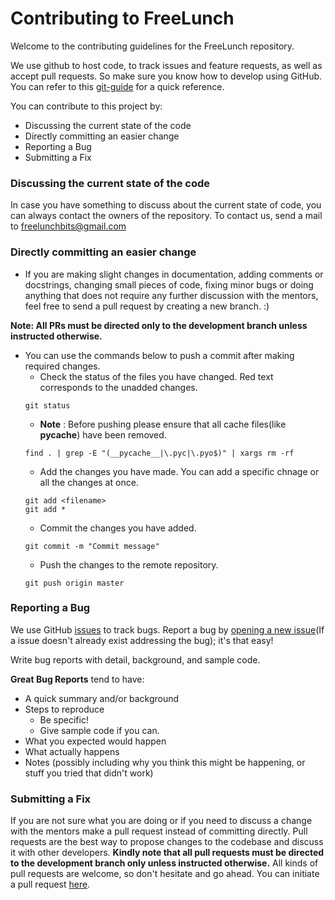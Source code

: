 # Contributing to FreeLunch 
Welcome to the contributing guidelines for the FreeLunch repository.

We use github to host code, to track issues and feature requests, as well as accept pull requests. So make sure you know how to develop using GitHub. You can refer to this [git-guide](http://rogerdudler.github.io/git-guide/) for a quick reference.

You can contribute to this project by:

- Discussing the current state of the code
- Directly committing an easier change
- Reporting a Bug
- Submitting a Fix

 ### Discussing the current state of the code

In case you have something to discuss about the current state of code, you can always contact the owners of the repository.
To contact us, send a mail to <freelunchbits@gmail.com>

 ### Directly committing an easier change
- If you are making slight changes in documentation, adding comments or docstrings, changing small pieces of code, fixing minor bugs or doing anything that does not require any further discussion with the mentors, feel free to send a pull request by creating a new branch. :)

**Note: All PRs must be directed only to the development branch unless instructed otherwise.**
 - You can use the commands below to push a commit after making required changes.
    - Check the status of the files you have changed. Red text corresponds to the unadded changes.
    ```
    git status
    ```
    - **Note** : Before pushing please ensure that all cache files(like __pycache__) have been removed.
    ```
    find . | grep -E "(__pycache__|\.pyc|\.pyo$)" | xargs rm -rf
    ```
    - Add the changes you have made. You can add a specific chnage or all the changes at once.
    ```
    git add <filename>
    git add *
    ```
    - Commit the changes you have added.  
    ```
    git commit -m "Commit message"
    ```
    - Push the changes to the remote repository.
    ```
    git push origin master
    ```

 ### Reporting a Bug
We use GitHub [issues](https://github.com/BITS-Periodical-Society/freelunch/issues) to track bugs.  Report a bug by [opening a new issue](https://github.com/BITS-Periodical-Society/freelunch/issues/new)(If a issue doesn't already exist addressing the bug); it's that easy!

 Write bug reports with detail, background, and sample code.

 **Great Bug Reports** tend to have:

 - A quick summary and/or background
- Steps to reproduce
  - Be specific!
  - Give sample code if you can.
- What you expected would happen
- What actually happens
- Notes (possibly including why you think this might be happening, or stuff you tried that didn't work)

 ### Submitting a Fix
If you are not sure what you are doing or if you need to discuss a change with the mentors make a pull request instead of committing directly.
Pull requests are the best way to propose changes to the codebase and discuss it with other developers.
**Kindly note that all pull requests must be directed to the development branch only unless instructed otherwise.**
All kinds of pull requests are welcome, so don't hesitate and go ahead. You can initiate a pull request [here](https://github.com/BITS-Periodical-Society/freelunch/pulls).
